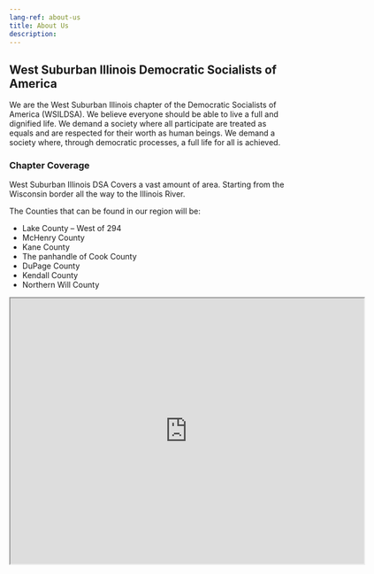 ```yaml
---
lang-ref: about-us
title: About Us
description: 
---
```


## West Suburban Illinois Democratic Socialists of America

We are the West Suburban Illinois chapter of the Democratic Socialists of America (WSILDSA). We believe everyone should be able to live a full and dignified life. We demand a society where all participate are treated as equals and are respected for their worth as human beings. We demand a society where, through democratic processes, a full life for all is achieved.

### Chapter Coverage

West Suburban Illinois DSA Covers a vast amount of area. Starting from the Wisconsin border all the way to the Illinois River. 

The Counties that can be found in our region will be: 
- Lake County – West of 294
- McHenry County
- Kane County
- The panhandle of Cook County
- DuPage County
- Kendall County
- Northern Will County

<iframe src="https://www.google.com/maps/d/embed?mid=148yUva2QKrB6j3g7o21SwyBrYm21MTvD&ehbc=2E312F" width="640" height="480"></iframe>
